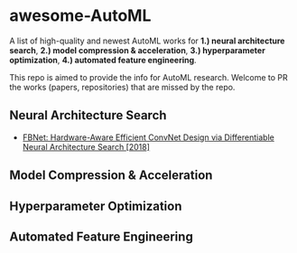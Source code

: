 # awesome-AutoML
A list of high-quality and newest AutoML works for **1.) neural architecture search**, **2.) model compression & acceleration**, **3.) hyperparameter optimization**, **4.) automated feature engineering**.  

This repo is aimed to provide the info for AutoML research. Welcome to PR the works (papers, repositories) that are missed by the repo. 
## Neural Architecture Search
- [FBNet: Hardware-Aware Efficient ConvNet Design via Differentiable Neural Architecture Search [2018]](https://arxiv.org/pdf/1812.03443.pdf)

## Model Compression & Acceleration

## Hyperparameter Optimization

## Automated Feature Engineering

